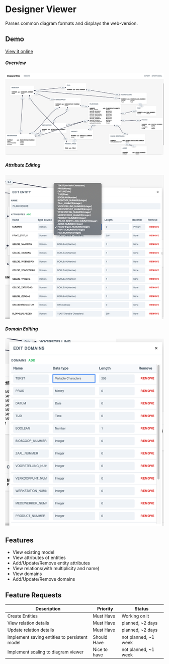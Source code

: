 # Designer Viewer
Parses common diagram formats and displays the web-version.

## Demo
[View it online](https://cdm.maartendev.me)
##### Overview
![Overview](./docs/overview.png)
##### Attribute Editing
![Entity Attribute](./docs/entity_attributes.png)
##### Domain Editing
![Domains](./docs/domains.png)

## Features
- View existing model
- View attributes of entities
- Add/Update/Remove entity attributes
- View relations(with multiplicity and name)
- View domains
- Add/Update/Remove domains

## Feature Requests
| Description               | Priority      | Status             |
| --------------------------| ------------- | -------------------|
| Create Entities           | Must Have     |  Working on it     |
| View relation details     | Must Have     |  planned, ~2 days  |
| Update relation details   | Must Have     |  planned, ~2 days  |
| Implement saving entities to persistent model | Should Have    |  not planned, ~1 week |
| Implement scaling to diagram viewer   | Nice to have    |  not planned, ~1 week |
